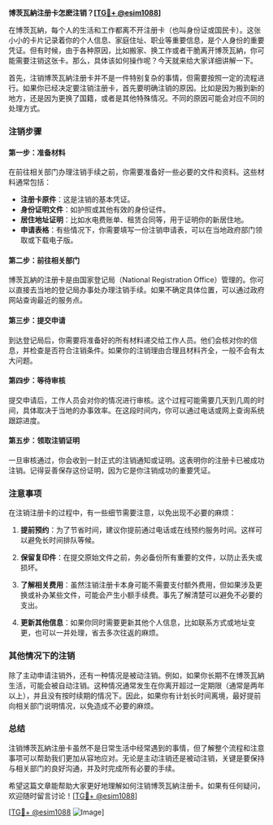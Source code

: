 **博茨瓦納注册卡怎麽注销？[[TG💪+ @esim1088](https://t.me/s/esim1088)]**

在博茨瓦納，每个人的生活和工作都离不开注册卡（也叫身份证或国民卡）。这张小小的卡片记录着你的个人信息、家庭住址、职业等重要信息，是个人身份的重要凭证。但有时候，由于各种原因，比如搬家、换工作或者干脆离开博茨瓦納，你可能需要注销这张卡。那么，具体该如何操作呢？今天就来给大家详细讲解一下。

首先，注销博茨瓦納注册卡并不是一件特别复杂的事情，但需要按照一定的流程进行。如果你已经决定要注销注册卡，首先要明确注销的原因。比如是因为搬到新的地方，还是因为更换了国籍，或者是其他特殊情况。不同的原因可能会对应不同的处理方式。

### 注销步骤

#### 第一步：准备材料
在前往相关部门办理注销手续之前，你需要准备好一些必要的文件和资料。这些材料通常包括：
- **注册卡原件**：这是注销的基本凭证。
- **身份证明文件**：如护照或其他有效的身份证件。
- **居住地址证明**：比如水电费账单、租赁合同等，用于证明你的新居住地。
- **申请表格**：有些情况下，你需要填写一份注销申请表，可以在当地政府部门领取或下载电子版。

#### 第二步：前往相关部门
博茨瓦納的注册卡是由国家登记局（National Registration Office）管理的。你可以直接去当地的登记局办事处办理注销手续。如果不确定具体位置，可以通过政府网站查询最近的服务点。

#### 第三步：提交申请
到达登记局后，你需要将准备好的所有材料递交给工作人员。他们会核对你的信息，并检查是否符合注销条件。如果你的注销理由合理且材料齐全，一般不会有太大问题。

#### 第四步：等待审核
提交申请后，工作人员会对你的情况进行审核。这个过程可能需要几天到几周的时间，具体取决于当地的办事效率。在这段时间内，你可以通过电话或网上查询系统跟踪进度。

#### 第五步：领取注销证明
一旦审核通过，你会收到一封正式的注销通知或证明。这表明你的注册卡已被成功注销。记得妥善保存这份证明，因为它是你注销成功的重要凭证。

### 注意事项

在注销注册卡的过程中，有一些细节需要注意，以免出现不必要的麻烦：

1. **提前预约**：为了节省时间，建议你提前通过电话或在线预约服务时间。这样可以避免长时间排队等候。
   
2. **保留复印件**：在提交原始文件之前，务必备份所有重要的文件，以防止丢失或损坏。

3. **了解相关费用**：虽然注销注册卡本身可能不需要支付额外费用，但如果涉及更换或补办某些文件，可能会产生小额手续费。事先了解清楚可以避免不必要的支出。

4. **更新其他信息**：如果你同时需要更新其他个人信息，比如联系方式或地址变更，也可以一并处理，省去多次往返的麻烦。

### 其他情况下的注销

除了主动申请注销外，还有一种情况是被动注销。例如，如果你长期不在博茨瓦納生活，可能会被自动注销。这种情况通常发生在你离开超过一定期限（通常是两年以上），并且没有按时续期的情况下。因此，如果你有计划长时间离境，最好提前向相关部门说明情况，以免造成不必要的麻烦。

### 总结

注销博茨瓦納注册卡虽然不是日常生活中经常遇到的事情，但了解整个流程和注意事项可以帮助我们更加从容地应对。无论是主动注销还是被动注销，关键是要保持与相关部门的良好沟通，并及时完成所有必要的手续。

希望这篇文章能帮助大家更好地理解如何注销博茨瓦納注册卡。如果有任何疑问，欢迎随时留言讨论！[[TG💪+ @esim1088](https://t.me/s/esim1088)]

[[TG💪+ @esim1088](https://t.me/s/esim1088) ![Image](https://i.postimg.cc/4NQfJmqS/Snipaste-2025-05-13-00-14-12.png)]
